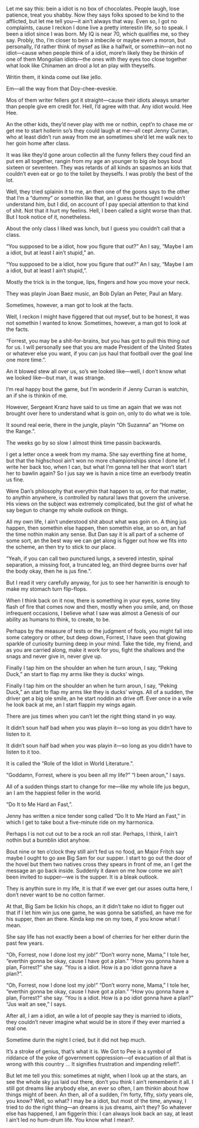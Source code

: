 

Let me say this: bein a idiot is no box of chocolates. People laugh, lose patience, treat you shabby. Now they says folks sposed to be kind to the afflicted, but let me tell you—it ain’t always that way. Even so, I got no complaints, cause I reckon I done live a pretty interestin life, so to speak. I been a idiot since I was born. My IQ is near 70, which qualifies me, so they say. Probly, tho, I’m closer to bein a imbecile or maybe even a moron, but personally, I’d rather think of mysef as like a halfwit, or somethin—an not no idiot—cause when people think of a idiot, more’n likely they be thinkin of one of them Mongolian idiots—the ones with they eyes too close together what look like Chinamen an drool a lot an play with theyselfs.

Writin them, it kinda come out like jello.

Em—all the way from that Doy-chee-eveskie.

Mos of them writer fellers got it straight—cause their idiots always smarter than people give em credit for. Hell, I’d agree with that. Any idiot would. Hee Hee.

An the other kids, they’d never play with me or nothin, cept’n to chase me or get me to start hollerin so’s they could laugh at me—all cept Jenny Curran, who at least didn’t run away from me an sometimes she’d let me walk nex to her goin home after class.

It was like they’d gone aroun collectin all the funny fellers they coud find an put em all together, rangin from my age an younger to big ole boys bout sixteen or seventeen. They was retards of all kinds an spasmos an kids that couldn’t even eat or go to the toilet by theyselfs. I was probly the best of the lot.

Well, they tried splainin it to me, an then one of the goons says to the other that I’m a “dummy” or somethin like that, an I guess he thought I wouldn’t understand him, but I did, on account of I pay special attention to that kind of shit. Not that it hurt my feelins. Hell, I been called a sight worse than that. But I took notice of it, nonetheless.

About the only class I liked was lunch, but I guess you couldn’t call that a class.

“You supposed to be a idiot, how you figure that out?” An I say, “Maybe I am a idiot, but at least I ain’t stupid,” an.

“You supposed to be a idiot, how you figure that out?” An I say, “Maybe I am a idiot, but at least I ain’t stupid,”.

Mostly the trick is in the tongue, lips, fingers and how you move your neck.

They was playin Joan Baez music, an Bob Dylan an Peter, Paul an Mary.

Sometimes, however, a man got to look at the facts.

Well, I reckon I might have figgered that out mysef, but to be honest, it was not somethin I wanted to know. Sometimes, however, a man got to look at the facts.

“Forrest, you may be a shit-for-brains, but you has got to pull this thing out for us. I will personally see that you are made President of the United States or whatever else you want, if you can jus haul that football over the goal line one more time.”.

An it blowed stew all over us, so’s we looked like—well, I don’t know what we looked like—but man, it was strange.

I’m real happy bout the game, but I’m wonderin if Jenny Curran is watchin, an if she is thinkin of me.

However, Sergeant Kranz have said to us time an again that we was not brought over here to understand what is goin on, only to do what we is tole.

It sound real eerie, there in the jungle, playin “Oh Suzanna” an “Home on the Range.”.

The weeks go by so slow I almost think time passin backwards.

I get a letter once a week from my mama. She say everthing fine at home, but that the highschool ain’t won no more championships since I done lef. I write her back too, when I can, but what I’m gonna tell her that won’t start her to bawlin again? So I jus say we is havin a nice time an everbody treatin us fine.

Were Dan’s philosophy that everythin that happen to us, or for that matter, to anythin anywhere, is controlled by natural laws that govern the universe. His views on the subject was extremely complicated, but the gist of what he say begun to change my whole outlook on things.

All my own life, I ain’t understood shit about what was goin on. A thing jus happen, then somethin else happen, then somethin else, an so on, an haf the time nothin makin any sense. But Dan say it is all part of a scheme of some sort, an the best way we can get along is figger out how we fits into the scheme, an then try to stick to our place.

“Yeah, if you can call two punctured lungs, a severed intestin, spinal separation, a missing foot, a truncated leg, an third degree burns over haf the body okay, then he is jus fine.”.

But I read it very carefully anyway, for jus to see her hanwritin is enough to make my stomach turn flip-flops.

When I think back on it now, there is something in your eyes, some tiny flash of fire that comes now and then, mostly when you smile, and, on those infrequent occasions, I believe what I saw was almost a Genesis of our ability as humans to think, to create, to be.

Perhaps by the measure of tests or the judgment of fools, you might fall into some category or other, but deep down, Forrest, I have seen that glowing sparkle of curiosity burning deep in your mind. Take the tide, my friend, and as you are carried along, make it work for you, fight the shallows and the snags and never give in, never give up.

Finally I tap him on the shoulder an when he turn aroun, I say, “Peking Duck,” an start to flap my arms like they is ducks’ wings.

Finally I tap him on the shoulder an when he turn aroun, I say, “Peking Duck,” an start to flap my arms like they is ducks’ wings. All of a sudden, the driver get a big ole smile, an he start noddin an drive off. Ever once in a wile he look back at me, an I start flappin my wings again.

There are jus times when you can’t let the right thing stand in yo way.

It didn’t soun half bad when you was playin it—so long as you didn’t have to listen to it.

It didn’t soun half bad when you was playin it—so long as you didn’t have to listen to it too.

It is called the “Role of the Idiot in World Literature.”.

“Goddamn, Forrest, where is you been all my life?” “I been aroun,” I says.

All of a sudden things start to change for me—like my whole life jus begun, an I am the happiest feller in the world.

“Do It to Me Hard an Fast,”.

Jenny has written a nice tender song called “Do It to Me Hard an Fast,” in which I get to take bout a five-minute ride on my harmonica.

Perhaps I is not cut out to be a rock an roll star. Perhaps, I think, I ain’t nothin but a bumblin idiot anyhow.

Bout nine or ten o’clock they still ain’t fed us no food, an Major Fritch say maybe I ought to go axe Big Sam for our supper. I start to go out the door of the hovel but them two natives cross they spears in front of me, an I get the message an go back inside. Suddenly it dawn on me how come we ain’t been invited to supper—we is the supper. It is a bleak outlook.

They is anythin sure in my life, it is that if we ever get our asses outta here, I don’t never want to be no cotton farmer.

At that, Big Sam be lickin his chops, an it didn’t take no idiot to figger out that if I let him win jus one game, he was gonna be satisfied, an have me for his supper, then an there. Kinda kep me on my toes, if you know what I mean.

She say life has not exactly been a bowl of cherries for her either durin the past few years.

“Oh, Forrest, now I done lost my job!” “Don’t worry none, Mama,” I tole her, “everthin gonna be okay, cause I have got a plan.” “How you gonna have a plan, Forrest?” she say. “You is a idiot. How is a po idiot gonna have a plan?”.

“Oh, Forrest, now I done lost my job!” “Don’t worry none, Mama,” I tole her, “everthin gonna be okay, cause I have got a plan.” “How you gonna have a plan, Forrest?” she say. “You is a idiot. How is a po idiot gonna have a plan?” “Jus wait an see,” I says.

After all, I am a idiot, an wile a lot of people say they is married to idiots, they couldn’t never imagine what would be in store if they ever married a real one.

Sometime durin the night I cried, but it did not hep much.

It’s a stroke of genius, that’s what it is. We Got to Pee is a symbol of riddance of the yoke of government oppression—of evacuation of all that is wrong with this country … It signifies frustration and impending relief!”.

But let me tell you this: sometimes at night, when I look up at the stars, an see the whole sky jus laid out there, don’t you think I ain’t rememberin it all. I still got dreams like anybody else, an ever so often, I am thinkin about how things might of been. An then, all of a sudden, I’m forty, fifty, sixty years ole, you know? Well, so what? I may be a idiot, but most of the time, anyway, I tried to do the right thing—an dreams is jus dreams, ain’t they? So whatever else has happened, I am figgerin this: I can always look back an say, at least I ain’t led no hum-drum life. You know what I mean?.



